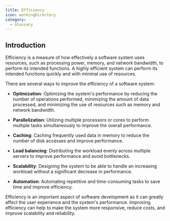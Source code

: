 ```yaml
---
title: Efficiency
icon: workingDirectory
category:
  - Glossary
---
```


## Introduction

Efficiency is a measure of how effectively a software system uses resources, such as processing power, memory, and network bandwidth, to perform its intended functions. A highly efficient system can perform its intended functions quickly and with minimal use of resources.

There are several ways to improve the efficiency of a software system:

- **Optimization**: Optimizing the system's performance by reducing the number of operations performed, minimizing the amount of data processed, and minimizing the use of resources such as memory and network bandwidth.

- **Parallelization**: Utilizing multiple processors or cores to perform multiple tasks simultaneously to improve the overall performance.

- **Caching**: Caching frequently used data in memory to reduce the number of disk accesses and improve performance.

- **Load balancing**: Distributing the workload evenly across multiple servers to improve performance and avoid bottlenecks.

- **Scalability**: Designing the system to be able to handle an increasing workload without a significant decrease in performance.

- **Automation**: Automating repetitive and time-consuming tasks to save time and improve efficiency.

Efficiency is an important aspect of software development as it can greatly affect the user experience and the system's performance. Improving efficiency can help to make the system more responsive, reduce costs, and improve scalability and reliability.
